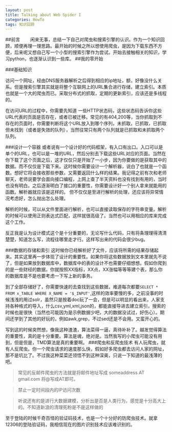 ```yaml
---
layout: post
title: Talking about Web Spider I
categories: HowTo
tags: 知识回顾
---
```


##前言
&emsp;&emsp;闲来无事，总结一下自己对爬虫和搜索引擎的认识。作为一个知识回顾，顺便再理一理思路。最开始的时候之所以想使用爬虫，是因为下载东西不方便，后来呢又想自己写一个小型的搜索引擎作为尝试。开始去接触相关的知识，学习python，也逐渐认识到一些库。
##我的零开始

###基础知识

访问一个网址，经由DNS服务器解析之后得到相应的ip地址，额，好像没什么关系。但是搜索引擎其实就是将整个互联网上的URL集合进行存储，建立索引。本质也就是一个大的爬虫而已。采取分布式的抓取，定期的更新索引，应该还是多线程的。

 在访问URL的过程中，你需要先知道 一些HTTP状态码，这些状态码告诉你这些URL代表的页面是否存在，或者已被迁移。常见的有404,200等，当你抓取到不存在的页面时，你需要判断将这个URL放入到哪个序列，未抓取，已抓取，已抓取但未找到（或者是失效的队列），当然往常只有两个队列就是已抓取和未抓取两个队列。

###设计一个容器
 或者说有一个设计好的代码框架，有入口有出口。入口可以是单个的URL，也可以是一堆的URL，然后分别去下载这些URL对应的页面。当然在你下载了这个页面之后，这才仅仅只是开始了一小步，因为你要做的是获取其中的数据。而不仅仅是下载下来。这时候你需要设计一个解析器，说白了也就是一个函数。想好它将会接收那些参数，又需要返回什么样的结果。我记得之前有次和老师聊天，老师说要学会面向接口编程，上网上查了半天资料也没有找到有用的，当时也没有明白。之后逐渐明白了接口的重要性，你需要设计好一个别人拿来就能用的函数。解析器就应该是这样的。
但不仅仅是至进行解析的处理，还应该将异常情况考虑好，怎么抛出怎么处理。

解析的时候，可以从文件里面进行解析，也可以直接读取保存的字符串变量。解析的时候可以使用正则表达式匹配，这样就很高级了。当然也可以用相应的库来完成这个工作。

反正我是认为设计模式这个是十分重要的，无论写什么代码，只有将条理理得清清楚楚，知道怎么写，流程往哪里走才行。这样写出来的代码会很少bug。

###数据的存储和索引
这时候你已经解析好了文件，应该将所需的结果存储起来。其实这里再一步体现了设计的重要性。如果你将这些数据放到文本里就先不说了，但是如果放到数据库中，数据库中的表的设计不也需要仔细想想。假如你爬到的是一些财经的数据，你就按照XX指标，XX点，XX涨幅等等等建个表，那么你的数据库是不是也要考虑一下写上新的事务。

到了全部存储好了，你需要快速的去查找到这些数据，难道每次都要`SELECT * FROM x_TABLE WHERE X_NAME = '$_INPUT'`,这样的效率要慢的多，之前没事的时候浅浅的用过solr，虽然只是按着doc玩了一会，但是可以明显的看出来，人家支持各种格式的导入，什么csv,yml,xml,json的，都能直接导进去建立索引，搜索的时候也是很快（当然也可能因为是示例数据少吧，大的数据没试过，好伤心）。期间还学到了其他的好玩的，例如awk,grep，不过sed还是不会用。又蛮开心的。

写到这的时候突然想，像我这种渣渣，算法菜得一逼，真待补补了。越发觉得算法的重要性，真的是十分重要。算法是魂，绝对是。当然我写的小爬虫可能没有用到，但是但是，TMD算法是真的重要啊。
###爬虫和反爬虫技术
有人玩爬虫，就有人反爬虫。你一个爬虫请求的速度那么快，假如好多爬虫都去访问人家的网址，那不是坑比了。不过我这种菜菜还领悟不到这种深奥，只说一下知道的最浅薄的吧。
>常见的反邮件爬虫的方法就是将邮件地址写成 someaddress AT gmail.com 将@写成AT即可。

>禁止一定时间段内的IP访问次数

>听说还有的是进行大数据建模，分析出是否是人类行为，感觉是十分高大上的。不知道新浪的清理死粉是不是这样做的

至于登陆的时候千奇百怪的验证码技术，也是一个十分好的防爬虫技术。就拿12306的登陆验证码，我相信现在的图片识别技术应该难识别的。














